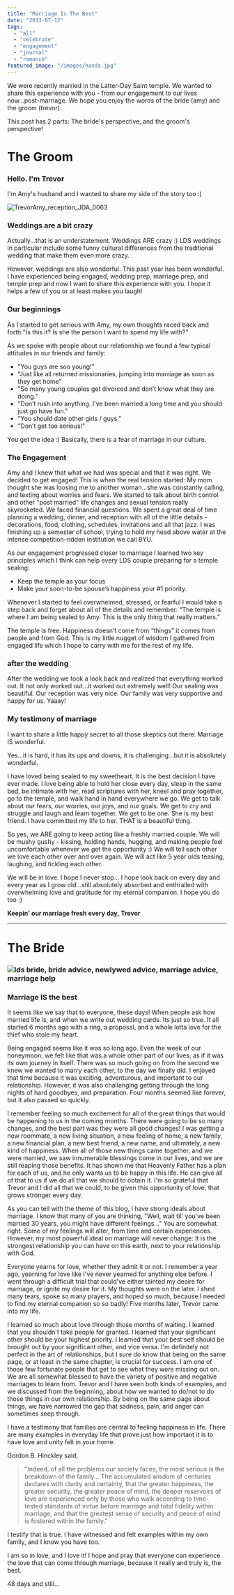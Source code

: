 ```yaml
---
title: "Marriage Is The Best"
date: "2013-07-12"
tags:
  - "all"
  - "celebrate"
  - "engagement"
  - "journal"
  - "romance"
featured_image: "/images/hands.jpg"
---
```


We were recently married in the Latter-Day Saint temple. We wanted to share this experience with you - from our engagement to our lives now...post-marriage. We hope you enjoy the words of the bride (amy) and the groom (trevor):

This post has 2 parts: The bride's perspective, and the groom's perspective!

# The Groom

### Hello. I'm Trevor

I'm Amy's husband and I wanted to share my side of the story too :)

![TrevorAmy_reception_JDA_0063](/images/TrevorAmy_reception_JDA_0063.jpg)

### Weddings are a bit crazy

Actually...that is an understatement. Weddings ARE crazy :) LDS weddings in particular include some funny cultural differences from the traditional wedding that make them even more crazy.

However, weddings are also wonderful. This past year has been wonderful. I have experienced being engaged, wedding prep, marriage prep, and temple prep and now I want to share this experience with you. I hope it helps a few of you or at least makes you laugh!

### Our beginnings

As I started to get serious with Amy, my own thoughts raced back and forth:"Is this it? Is she the person I want to spend my life with?"

As we spoke with people about our relationship we found a few typical attitudes in our friends and family:

- "You guys are soo young!"
- "Just like all returned missionaries, jumping into marriage as soon as they get home"
- "So many young couples get divorced and don’t know what they are doing."
- "Don’t rush into anything. I’ve been married a long time and you should just go have fun."
- "You should date other girls / guys."
- "Don’t get too serious!"

You get the idea :) Basically, there is a fear of marriage in our culture.

### The Engagement

Amy and I knew that what we had was special and that it was right. We decided to get engaged! This is when the real tension started: My mom thought she was loosing me to another woman...she was constantly calling, and texting about worries and fears. We started to talk about birth control and other "post married" life changes and sexual tension really skyrocketed. We faced financial questions. We spent a great deal of time planning a wedding, dinner, and reception with all of the little details - decorations, food, clothing, schedules, invitations and all that jazz. I was finishing up a semester of school, trying to hold my head above water at the intense competition-ridden institution we call BYU.

As our engagement progressed closer to marriage I learned two key principles which I think can help every LDS couple preparing for a temple sealing:

- Keep the temple as your focus
- Make your soon-to-be spouse’s happiness your #1 priority.

Whenever I started to feel overwhelmed, stressed, or fearful I would take a step back and forget about all of the details and remember: “The temple is where I am being sealed to Amy. This is the only thing that really matters.”

The temple is free. Happiness doesn’t come from “things” it comes from people and from God. This is my little nugget of wisdom I gathered from engaged life which I hope to carry with me for the rest of my life.

### after the wedding

After the wedding we took a look back and realized that everything worked out. It not only worked out...it worked out extremely well! Our sealing was beautiful. Our reception was very nice. Our family was very supportive and happy for us. Yaaay!

### My testimony of marriage

I want to share a little happy secret to all those skeptics out there: Marriage IS wonderful.

Yes...it is hard, it has its ups and downs, it is challenging...but it is absolutely wonderful.

I have loved being sealed to my sweetheart. It is the best decision I have ever made. I love being able to hold her close every day, sleep in the same bed, be intimate with her, read scriptures with her, kneel and pray together, go to the temple, and walk hand in hand everywhere we go. We get to talk about our fears, our worries, our joys, and our goals. We get to cry and struggle and laugh and learn together. We get to be one. She is my best friend. I have committed my life to her. THAT is a beautiful thing.

So yes, we ARE going to keep acting like a freshly married couple. We will be mushy gushy - kissing, holding hands, hugging, and making people feel uncomfortable whenever we get the opportunity :) We will tell each other we love each other over and over again. We will act like 5 year olds teasing, laughing, and tickling each other.

We will be in love. I hope I never stop... I hope look back on every day and every year as I grow old...still absolutely absorbed and enthralled with overwhelming love and gratitude for my eternal companion. I hope you do too :)

**Keepin' our marriage fresh every day,** **Trevor**

* * *

# The Bride

### ![lds bride, bride advice, newlywed advice, marriage advice, marriage help](/images/TrevorAmy_reception_JDA_0078-Copy.jpg)

### Marriage IS the best

It seems like we say that to everyone, these days! When people ask how married life is, and when we write out wedding cards. Its just so true. It all started 6 months ago with a ring, a proposal, and a whole lotta love for the thief who stole my heart.

Being engaged seems like it was so long ago. Even the week of our honeymoon, we felt like that was a whole other part of our lives, as if it was its own journey in itself. There was so much going on from the second we knew we wanted to marry each other, to the day we finally did. I enjoyed that time because it was exciting, adventurous, and important to our relationship. However, it was also challenging getting through the long nights of hard goodbyes, and preparation. Four months seemed like forever, but it also passed so quickly.

I remember feeling so much excitement for all of the great things that would be happening to us in the coming months. There were going to be so many changes, and the best part was they were all good changes! I was getting a new roommate, a new living situation, a new feeling of home, a new family, a new financial plan, a new best friend, a new name, and ultimately, a new kind of happiness. When all of those new things came together, and we were married, we saw innumerable blessings come in our lives, and we are still reaping those benefits. It has shown me that Heavenly Father has a plan for each of us, and he only wants us to be happy in this life. He can give all of that to us if we do all that we should to obtain it. I'm so grateful that Trevor and I did all that we could, to be given this opportunity of love, that grows stronger every day.

As you can tell with the theme of this blog, I have strong ideals about marriage. I know that many of you are thinking, "Well, wait til' you've been married 30 years, you might have different feelings..." You are somewhat right. Some of my feelings will alter, from time and certain experiences. However, my most powerful ideal on marriage will never change: It is the strongest relationship you can have on this earth, next to your relationship with God.

Everyone yearns for love, whether they admit it or not. I remember a year ago, yearning for love like I've never yearned for anything else before. I went through a difficult trial that could've either tainted my desire for marriage, or ignite my desire for it. My thoughts were on the later. I shed many tears, spoke so many prayers, and hoped so much, because I needed to find my eternal companion so so badly! Five months later, Trevor came into my life.

I learned so much about love through those months of waiting. I learned that you shouldn't take people for granted. I learned that your significant other should be your highest priority. I learned that your best self should be brought out by your significant other, and vice versa. I'm definitely not perfect in the art of relationships, but I sure do know that being on the same page, or at least in the same chapter, is crucial for success. I am one of those few fortunate people that get to see what they were missing out on. We are all somewhat blessed to have the variety of positive and negative marriages to learn from. Trevor and I have seen both kinds of examples, and we discussed from the beginning, about how we wanted to do/not to do those things in our own relationship. By being on the same page about things, we have narrowed the gap that sadness, pain, and anger can sometimes seep through.

I have a testimony that families are central to feeling happiness in life. There are many examples in everyday life that prove just how important it is to have love and unity felt in your home.

Gordon B. Hinckley said,

> "Indeed, of all the problems our society faces, the most serious is the breakdown of the family... The accumulated wisdom of centuries declares with clarity and certainty, that the greater happiness, the greater security, the greater peace of mind, the deeper reservoirs of love are experienced only by those who walk according to time-tested standards of virtue before marriage and total fidelity within marriage, and that the greatest sense of security and peace of mind is fostered within the family."

I testify that is true. I have witnessed and felt examples within my own family, and I know you have too.

I am so in love, and I love it! I hope and pray that everyone can experience the love that can come through marriage, because it really and truly is, the best.

48 days and still...
